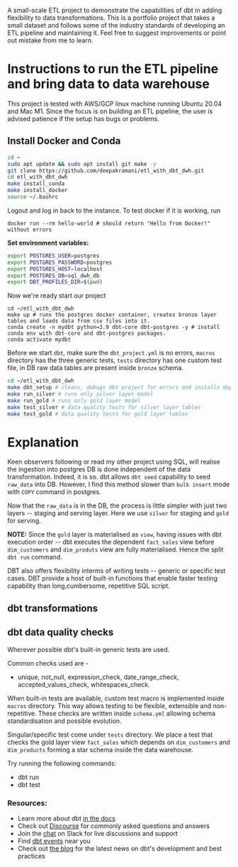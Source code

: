 A small-scale ETL project to demonstrate the capabilities of dbt in adding flexibility to data transformations. This is a portfolio project that takes a small dataset and follows some of the industry standards of developing an ETL pipeline and maintaining it. Feel free to suggest improvements or point out mistake from me to learn. 

# Instructions to run the ETL pipeline and bring data to data warehouse

This project is tested with AWS/GCP linux machine running Ubuntu 20.04 and Mac M1. Since the focus is on building an ETL pipeline, the user is advised patience if the setup has bugs or problems.

## Install Docker and Conda

```{.bash filename="Clone, install docker and conda"}
cd ~
sudo apt update && sudo apt install git make -y
git clone https://github.com/deepakramani/etl_with_dbt_dwh.git
cd etl_with_dbt_dwh
make install_conda
make install_docker
source ~/.bashrc
```

Logout and log in back to the instance. To test docker if it is working, run
```
docker run --rm hello-world # should return "Hello from Docker!" without errors
```
**Set environment variables:**

```{.bash filename="export env variables"}
export POSTGRES_USER=postgres                                            
export POSTGRES_PASSWORD=postgres
export POSTGRES_HOST=localhost
export POSTGRES_DB=sql_dwh_db
export DBT_PROFILES_DIR=$(pwd)
```

Now we're ready start our project

```
cd ~/etl_with_dbt_dwh 
make up # runs the postgres docker container, creates bronze layer tables and loads data from csv files into it.
conda create -n mydbt python=3.9 dbt-core dbt-postgres -y # install conda env with dbt-core and dbt-postgres packages.
conda activate mydbt

```

Before we start `dbt`, make sure the `dbt_project.yml` is no errors, `macros` directory has the three generic tests, `tests` directory has one custom test file, in DB raw data tables are present inside `bronze` schema. 

```{.bash filename="run dbt commands"}
cd ~/etl_with_dbt_dwh  
make dbt_setup # cleans, debugs dbt project for errors and installs dependencies
make run_silver # runs only silver layer model
make run_gold # runs only gold layer model
make test_silver # data quality tests for silver layer tables
make test_gold # data quality tests for gold layer tables
```

# Explanation
Keen observers following or read my other project using SQL, will realise the ingestion into postgres DB is done independent of the data transformation. Indeed, it is so. dbt allows `dbt seed` capability to seed `raw_data` into DB. However, I find this method slower than `bulk insert` mode with `COPY` command in postgres. 

Now that the `raw_data` is in the DB, the process is little simpler with just two layers -- staging and serving layer. Here we use `silver` for staging and `gold` for serving.

**NOTE:** Since the `gold` layer is materialised as `view`, having issues with dbt execution order -- dbt executes the dependent `fact_sales` view before `dim_customers` and `dim_produts` view are fully materialised. Hence the split `dbt run` command. 

DBT also offers flexibility interms of writing tests -- generic or specific test cases. DBT provide a host of built-in functions that enable faster testing capability than long,cumbersome, repetitive SQL script. 

## dbt transformations


## dbt data quality checks

Wherever possible dbt's built-in generic tests are used. 

Common checks used are - 
- unique, not_null, expression_check, date_range_check, accepted_values_check, whitespaces_check.

When built-in tests are available, custom test macro is implemented inside `macros` directory. This way allows testing to be flexible, extensible and non-repetitive.
These checks are written inside `schema.yml` allowing schema standardisation and possible evolution. 

Singular/specific test come under `tests` directory. We place a test that checks the gold layer view `fact_sales` which depends on `dim_customers` and `dim_products` forming a star schema inside the data warehouse. 




Try running the following commands:
- dbt run
- dbt test


### Resources:
- Learn more about dbt [in the docs](https://docs.getdbt.com/docs/introduction)
- Check out [Discourse](https://discourse.getdbt.com/) for commonly asked questions and answers
- Join the [chat](https://community.getdbt.com/) on Slack for live discussions and support
- Find [dbt events](https://events.getdbt.com) near you
- Check out [the blog](https://blog.getdbt.com/) for the latest news on dbt's development and best practices
